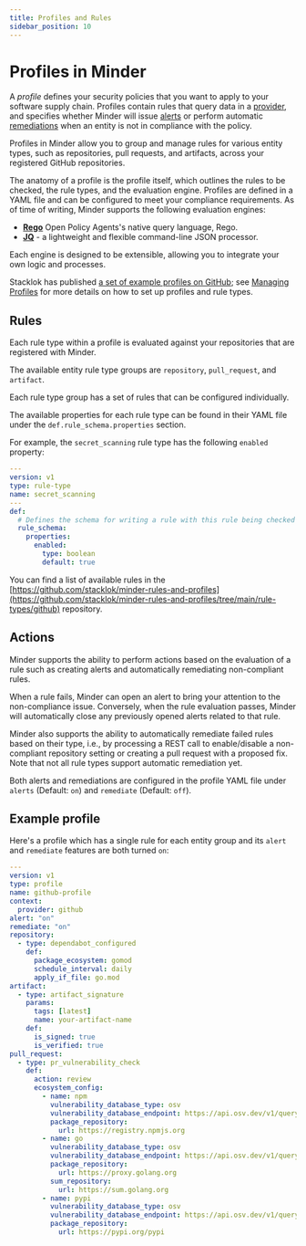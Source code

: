 ```yaml
---
title: Profiles and Rules
sidebar_position: 10
---
```


# Profiles in Minder

A _profile_ defines your security policies that you want to apply to your software supply chain. Profiles contain rules that query data in a [provider](providers.md), and specifies whether Minder will issue [alerts](alerts.md) or perform automatic [remediations](remediations.md) when an entity is not in compliance with the policy.

Profiles in Minder allow you to group and manage
rules for various entity types, such as repositories, pull requests, and artifacts, across your registered GitHub
repositories.

The anatomy of a profile is the profile itself, which outlines the rules to be
checked, the rule types, and the evaluation engine. Profiles are defined in a YAML file and can be configured to meet your compliance requirements.
As of time of writing, Minder supports the following evaluation engines:

* **[Rego](https://www.openpolicyagent.org/docs/latest/policy-language/)** Open Policy Agents's native query language, Rego.
* **[JQ](https://jqlang.github.io/jq/)** - a lightweight and flexible command-line JSON processor.

Each engine is designed to be extensible, allowing you to integrate your own
logic and processes.

Stacklok has published [a set of example profiles on GitHub](https://github.com/stacklok/minder-rules-and-profiles/tree/main/profiles/github); see [Managing Profiles](../how-to/manage_profiles.md) for more details on how to set up profiles and rule types.

## Rules

Each rule type within a profile is evaluated against your repositories that are registered with Minder.

The available entity rule type groups are `repository`, `pull_request`, and `artifact`.

Each rule type group has a set of rules that can be configured individually.

The available properties for each rule type can be found in their YAML file under the `def.rule_schema.properties` section.

For example, the `secret_scanning` rule type has the following `enabled` property:

```yaml
---
version: v1
type: rule-type
name: secret_scanning
---
def:
  # Defines the schema for writing a rule with this rule being checked
  rule_schema:
    properties:
      enabled:
        type: boolean
        default: true
```

You can find a list of available rules in the [https://github.com/stacklok/minder-rules-and-profiles](https://github.com/stacklok/minder-rules-and-profiles/tree/main/rule-types/github) repository.

## Actions

Minder supports the ability to perform actions based on the evaluation of a rule such as creating alerts
and automatically remediating non-compliant rules.

When a rule fails, Minder can open an alert to bring your attention to the non-compliance issue. Conversely, when the
rule evaluation passes, Minder will automatically close any previously opened alerts related to that rule.

Minder also supports the ability to automatically remediate failed rules based on their type, i.e., by processing a
REST call to enable/disable a non-compliant repository setting or creating a pull request with a proposed fix. Note
that not all rule types support automatic remediation yet.

Both alerts and remediations are configured in the profile YAML file under `alerts` (Default: `on`)
and `remediate` (Default: `off`).

## Example profile

Here's a profile which has a single rule for each entity group and its `alert` and `remediate` features are both 
turned `on`:

```yaml
---
version: v1
type: profile
name: github-profile
context:
  provider: github
alert: "on"
remediate: "on"
repository:
  - type: dependabot_configured
    def:
      package_ecosystem: gomod
      schedule_interval: daily
      apply_if_file: go.mod
artifact:
  - type: artifact_signature
    params:
      tags: [latest]
      name: your-artifact-name
    def:
      is_signed: true
      is_verified: true
pull_request:
  - type: pr_vulnerability_check
    def:
      action: review
      ecosystem_config:
        - name: npm
          vulnerability_database_type: osv
          vulnerability_database_endpoint: https://api.osv.dev/v1/query
          package_repository:
            url: https://registry.npmjs.org
        - name: go
          vulnerability_database_type: osv
          vulnerability_database_endpoint: https://api.osv.dev/v1/query
          package_repository:
            url: https://proxy.golang.org
          sum_repository:
            url: https://sum.golang.org
        - name: pypi
          vulnerability_database_type: osv
          vulnerability_database_endpoint: https://api.osv.dev/v1/query
          package_repository:
            url: https://pypi.org/pypi
```
